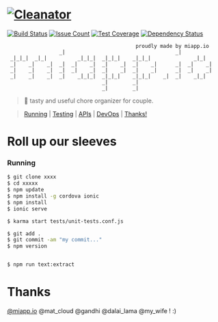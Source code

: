 # [![Cleanator](https://miappio.github.io/cleanator/img/background/screen02.jpg)](https://miapp.io/app/cleanator/download)
[![Build Status](https://travis-ci.org/miappio/cleanator.svg?branch=master)](https://travis-ci.org/miappio/cleanator)
[![Issue Count](https://codeclimate.com/github/miappio/cleanator/badges/issue_count.svg)](https://codeclimate.com/github/miappio/cleanator/issues)
[![Test Coverage](https://codeclimate.com/github/mlefree/c9_wsk/badges/coverage.svg)](https://codeclimate.com/github/mlefree/c9_wsk/coverage)
[![Dependency Status](https://gemnasium.com/miappio/cleanator.svg)](https://gemnasium.com/miappio/cleanator)

                                              proudly made by miapp.io
                     _|                                    _|            
     _|_|_|  _|_|          _|_|_|  _|_|_|    _|_|_|              _|_|    
     _|    _|    _|  _|  _|    _|  _|    _|  _|    _|      _|  _|    _|  
     _|    _|    _|  _|  _|    _|  _|    _|  _|    _|      _|  _|    _|  
     _|    _|    _|  _|    _|_|_|  _|_|_|    _|_|_|    _|  _|    _|_|    
                                   _|        _|                          
                                   _|        _|                          
> :hamburger:  tasty and useful chore organizer for couple.

> [Running](#running) | [Testing](#testing) | [APIs](#apis) | [DevOps](#devops) | [Thanks!](#thanks)

# Roll up our sleeves 

### Running

```bash
$ git clone xxxx
$ cd xxxxx
$ npm update
$ npm install -g cordova ionic
$ npm install
$ ionic serve

$ karma start tests/unit-tests.conf.js

$ git add .
$ git commit -am "my commit..."
$ npm version


$ npm run text:extract
```


# Thanks

[@miapp.io](https://miapp.io) @mat_cloud @gandhi @dalai_lama @my_wife !  :)



